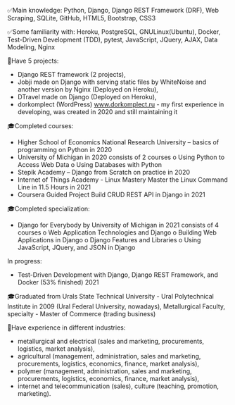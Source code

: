 ✅Main knowledge: Python, Django, Django REST Framework (DRF), Web Scraping, SQLite, GitHub, HTML5, Bootstrap, CSS3

✅Some familiarity with: Heroku, PostgreSQL, GNULinux(Ubuntu), Docker, Test-Driven Development (TDD), pytest, JavaScript, JQuery, AJAX, Data Modeling, Nginx

🚀Have 5 projects: 
- Django REST framework (2 projects), 
- Jobji made on Django with serving static files by WhiteNoise and another version by Nginx (Deployed on Heroku), 
- DTravel made on Django (Deployed on Heroku), 
- dorkomplect (WordPress) www.dorkomplect.ru - my first experience in developing, was created in 2020 and still maintaining it

🎓Completed courses:
- Higher School of Economics National Research University – basics of programming on Python in 2020
- University of Michigan in 2020 consists of 2 courses
o Using Python to Access Web Data
o Using Databases with Python
- Stepik Academy – Django from Scratch on practice in 2020
- Internet of Things Academy - Linux Mastery Master the Linux Command Line in 11.5 Hours in 2021
- Coursera Guided Project Build CRUD REST API in Django in 2021

🎓Completed specialization:
- Django for Everybody by University of Michigan in 2021 consists of 4 courses
o Web Application Technologies and Django
o Building Web Applications in Django
o Django Features and Libraries
o Using JavaScript, JQuery, and JSON in Django

In progress:
- Test-Driven Development with Django, Django REST Framework, and Docker (53% finished) 2021

🎓Graduated from Urals State Technical University - Ural Polytechnical Institute in 2009 (Ural Federal University, nowadays), Metallurgical Faculty, specialty - Master of Commerce (trading business)

💼Have experience in different industries: 
- metallurgical and electrical (sales and marketing, procurements, logistics, market analysis), 
- agricultural (management, administration, sales and marketing, procurements, logistics, economics, finance, market analysis), 
- polymer (management, administration, sales and marketing, procurements, logistics, economics, finance, market analysis), 
- internet and telecommunication (sales), culture (teaching, promotion, marketing).
